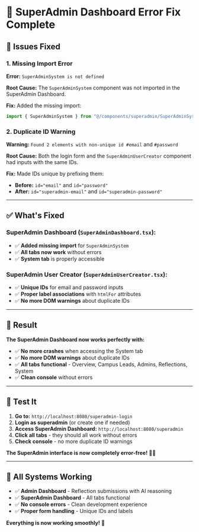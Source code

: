 # 🔧 SuperAdmin Dashboard Error Fix Complete

## 🐛 **Issues Fixed**

### **1. Missing Import Error**
**Error:** `SuperAdminSystem is not defined`

**Root Cause:** The `SuperAdminSystem` component was not imported in the SuperAdmin Dashboard.

**Fix:** Added the missing import:
```typescript
import { SuperAdminSystem } from "@/components/superadmin/SuperAdminSystem";
```

### **2. Duplicate ID Warning**
**Warning:** `Found 2 elements with non-unique id #email` and `#password`

**Root Cause:** Both the login form and the `SuperAdminUserCreator` component had inputs with the same IDs.

**Fix:** Made IDs unique by prefixing them:
- **Before:** `id="email"` and `id="password"`
- **After:** `id="superadmin-email"` and `id="superadmin-password"`

---

## ✅ **What's Fixed**

### **SuperAdmin Dashboard (`SuperAdminDashboard.tsx`):**
- ✅ **Added missing import** for `SuperAdminSystem`
- ✅ **All tabs now work** without errors
- ✅ **System tab** is properly accessible

### **SuperAdmin User Creator (`SuperAdminUserCreator.tsx`):**
- ✅ **Unique IDs** for email and password inputs
- ✅ **Proper label associations** with `htmlFor` attributes
- ✅ **No more DOM warnings** about duplicate IDs

---

## 🎯 **Result**

**The SuperAdmin Dashboard now works perfectly with:**
- ✅ **No more crashes** when accessing the System tab
- ✅ **No more DOM warnings** about duplicate IDs
- ✅ **All tabs functional** - Overview, Campus Leads, Admins, Reflections, System
- ✅ **Clean console** without errors

---

## 📍 **Test It**

1. **Go to:** `http://localhost:8080/superadmin-login`
2. **Login as superadmin** (or create one if needed)
3. **Access SuperAdmin Dashboard:** `http://localhost:8080/superadmin`
4. **Click all tabs** - they should all work without errors
5. **Check console** - no more duplicate ID warnings

**The SuperAdmin interface is now completely error-free!** 🎉✨

---

## 🚀 **All Systems Working**

- ✅ **Admin Dashboard** - Reflection submissions with AI reasoning
- ✅ **SuperAdmin Dashboard** - All tabs functional
- ✅ **No console errors** - Clean development experience
- ✅ **Proper form handling** - Unique IDs and labels

**Everything is now working smoothly!** 🎯
